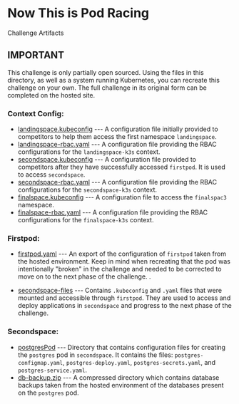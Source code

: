 # Now This is Pod Racing 

Challenge Artifacts 

## IMPORTANT
This challenge is only partially open sourced. Using the files in this directory, as well as a system running Kubernetes, you can recreate this challenge on your own. The full challenge in its original form can be completed on the hosted site. 

### Context Config: 
- [landingspace.kubeconfig](./contextConfig/landingspace.kubeconfig) --- A configuration file initially provided to competitors to help them access the first namespace `landingspace`. 
- [landingspace-rbac.yaml](./contextConfig/landingspace-rbac.yaml) --- A configuration file providing the RBAC configurations for the `landingspace-k3s` context. 
- [secondspace.kubeconfig](./contextConfig/secondspace.kubeconfig) --- A configuration file provided to competitors after they have successfully accessed `firstpod`. It is used to access `secondspace`.
- [secondspace-rbac.yaml](./contextConfig/secondspace-rbac.yaml) --- A configuration file providing the RBAC configurations for the `secondspace-k3s` context. 
- [finalspace.kubeconfig](./contextConfig/finalspace.kubeconfig) --- A configuration file to access the `finalspac3` namespace. 
- [finalspace-rbac.yaml](./contextConfig/finalspace-rbac.yaml) --- A configuration file providing the RBAC configurations for the `finalspace-k3s` context. 

### Firstpod: 
- [firstpod.yaml](./firstpod/firstpod.yaml) --- An export of the configuration of `firstpod` taken from the hosted environment. Keep in mind when recreating that the pod was intentionally "broken" in the challenge and needed to be corrected to move on to the next phase of the challenge. . 

- [secondspace-files](./firstpod/secondspace-files/) --- Contains `.kubeconfig` and `.yaml` files that were mounted and accessible through `firstpod`. They are used to access and deploy applications in `secondspace` and progress to the next phase of the challenge. 

### Secondspace: 
- [postgresPod](./secondspace/postgresPod/) --- Directory that contains configuration files for creating the `postgres` pod in `secondspace`. It contains the files: `postgres-configmap.yaml`, `postgres-deploy.yaml`, `postgres-secrets.yaml`, and `postgres-service.yaml`. 
- [db-backup.zip](./secondspace/db-backup.zip) --- A compressed directory which contains database backups taken from the hosted environment of the databases present on the `postgres` pod. 